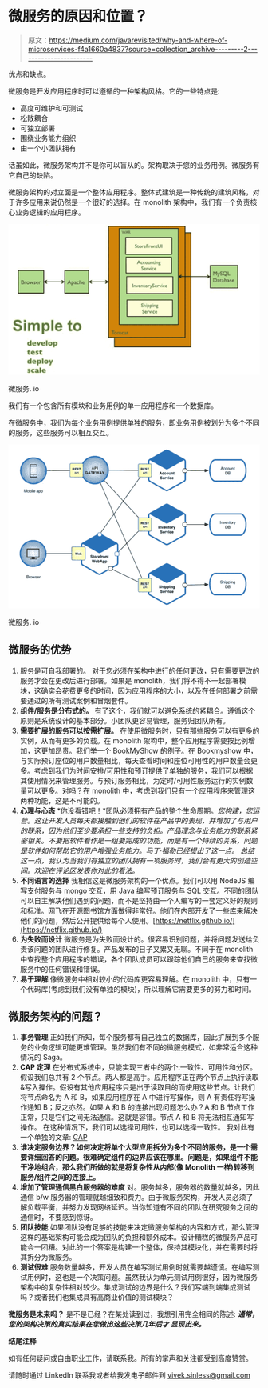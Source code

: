 # 微服务的原因和位置？

> 原文：<https://medium.com/javarevisited/why-and-where-of-microservices-f4a1660a4837?source=collection_archive---------2----------------------->

优点和缺点。

微服务是开发应用程序时可以遵循的一种架构风格。它的一些特点是:

*   高度可维护和可测试
*   松散耦合
*   可独立部署
*   围绕业务能力组织
*   由一个小团队拥有

话虽如此，微服务架构并不是你可以盲从的。架构取决于您的业务用例。微服务有它自己的缺陷。

微服务架构的对立面是一个整体应用程序。整体式建筑是一种传统的建筑风格，对于许多应用来说仍然是一个很好的选择。在 monolith 架构中，我们有一个负责核心业务逻辑的应用程序。

![](img/c0988a2dd34e9f7a19b29470c7649831.png)

微服务. io

我们有一个包含所有模块和业务用例的单一应用程序和一个数据库。

在微服务中，我们为每个业务用例提供单独的服务，即业务用例被划分为多个不同的服务，这些服务可以相互交互。

![](img/ed677b66f63aaaf56a88bf5a25efc5c4.png)

微服务. io

## 微服务的优势

1.  服务是可自我部署的。
    对于您必须在架构中进行的任何更改，只有需要更改的服务才会在更改后进行部署。如果是 monolith，我们将不得不一起部署模块，这确实会花费更多的时间，因为应用程序的大小，以及在任何部署之前需要通过的所有测试案例和冒烟套件。
2.  **组件/服务是分布式的。** 有了这个，我们就可以避免系统的紧耦合。遵循这个原则是系统设计的基本部分。小团队更容易管理，服务归团队所有。
3.  **需要扩展的服务可以按需扩展。** 在使用微服务时，只有那些服务可以有更多的实例，从而有更多的负载。在 monolith 架构中，整个应用程序需要按比例增加，这更加昂贵。我们举一个 BookMyShow 的例子。在 Bookmyshow 中，与实际预订座位的用户数量相比，每天查看时间和座位可用性的用户数量会更多。考虑到我们为时间安排/可用性和预订提供了单独的服务，我们可以根据其使用情况来管理服务。与预订服务相比，为定时/可用性服务运行的实例数量可以更多。对吗？在 monolith 中，考虑到我们只有一个应用程序来管理这两种功能，这是不可能的。
4.  **心理与心态** *你没看错吧！*团队必须拥有产品的整个生命周期。*您构建，您运营。这让开发人员每天都接触到他们的软件在产品中的表现，并增加了与用户的联系，因为他们至少要承担一些支持的负担。产品理念与业务能力的联系紧密相关。不要把软件看作是一组要完成的功能，而是有一个持续的关系，问题是软件如何帮助它的用户增强业务能力。马丁·福勒已经提出了这一点。
    总结这一点，我认为当我们有独立的团队拥有一项服务时，我们会有更大的创造空间。欢迎在评论区发表你对此的看法。*
5.  **不同语言的选择** 我相信这是微服务架构的一个优点。我们可以用 NodeJS 编写支付服务与 mongo 交互，用 Java 编写预订服务与 SQL 交互。不同的团队可以自主解决他们遇到的问题，而不是坚持由一个人编写的一套定义好的规则和标准。网飞在开源图书馆方面做得非常好。他们在内部开发了一些库来解决他们的问题，然后公开提供给每个人使用。[https://netflix.github.io/](https://netflix.github.io/)
6.  **为失败而设计** 微服务是为失败而设计的。很容易识别问题，并将问题发送给负责该问题的团队进行修复。产品发布的日子又累又无聊。不同于在 monolith 中查找整个应用程序的错误，各个团队成员可以跟踪他们自己的服务来查找微服务中的任何错误和错误。
7.  **易于理解** 像微服务中相对较小的代码库更容易理解。在 monolith 中，只有一个代码库(考虑到我们没有单独的模块)，所以理解它需要更多的努力和时间。

## **微服务架构的问题？**

1.  **事务管理** 正如我们所知，每个服务都有自己独立的数据库，因此扩展到多个服务的业务逻辑可能更难管理。虽然我们有不同的微服务模式，如非常适合这种情况的 Saga。
2.  **CAP 定理** 在分布式系统中，只能实现三者中的两个:一致性、可用性和分区。
    假设我们总共有 2 个节点。两人都是高手。应用程序正在两个节点上执行读取&写入操作。假设有其他应用程序只是出于读取目的而使用这些节点。让我们将节点命名为 A 和 B，如果应用程序在 A 中进行写操作，则 A 有责任将写操作通知 B；反之亦然。如果 A 和 B 的连接出现问题怎么办？A 和 B 节点工作正常，只是它们之间无法通信。这就是容错。节点 A 和 B 将无法相互通知写操作。
    在这种情况下，我们可以选择可用性，也可以选择一致性。
    我对此有一个单独的文章: [CAP](/nerd-for-tech/cap-theorem-with-focus-on-partition-tolerance-1af4403cb35a)
3.  **谁决定服务边界？如何决定将单个大型应用拆分为多个不同的服务，是一个需要详细回答的问题。很难确定组件的边界应该在哪里。问题是，如果组件不能干净地组合，那么我们所做的就是将复杂性从内部(像 Monolith 一样)转移到服务/组件之间的连接上。**
4.  **增加了管理通信黑白服务器的难度** 对。服务越多，服务器的数量就越多，因此通信 b/w 服务器的管理就越细致和费力。由于微服务架构，开发人员必须了解负载平衡，并努力发现网络延迟。当你知道有不同的团队在研究服务之间的通信时，不要感到惊讶。
5.  **团队技能** 如果团队没有足够的技能来决定微服务架构的内容和方式，那么管理这样的基础架构可能会成为团队的负担和额外成本。设计糟糕的微服务产品可能会一团糟。对此的一个答案是构建一个整体，保持其模块化，并在需要时将其拆分为微服务。
6.  **测试很难** 服务数量越多，开发人员在编写测试用例时就需要越谨慎。在编写测试用例时，这也是一个决策问题。虽然我认为单元测试用例很好，因为微服务架构中的复杂性相对较少。集成测试的边界是什么？我们写端到端集成测试吗？或者我们也集成具有高商业价值的测试模块？

**微服务是未来吗？** 是不是已经？在某处读到过，我想引用完全相同的陈述:
***通常，您的架构决策的真实结果在您做出这些决策几年后才
显现出来。***

**结尾注释**

如有任何疑问或自由职业工作，请联系我。所有的掌声和关注都受到高度赞赏。

请随时通过 LinkedIn 联系我或者给我发电子邮件到 vivek.sinless@gmail.com